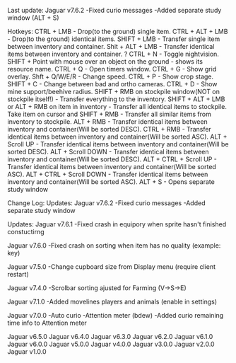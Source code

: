 Last update:
Jaguar v7.6.2
-Fixed curio messages
-Added separate study window (ALT + S)

Hotkeys:
CTRL + LMB - Drop(to the ground) single item.
CTRL + ALT + LMB - Drop(to the ground) identical items.
SHIFT + LMB - Transfer single item between inventory and container.
Shit + ALT + LMB - Transfer identical items between inventory and container. ?
CTRL + N - Toggle nightvision.
SHIFT + Point with mouse over an object on the ground - shows its resource name.
CTRL + Q - Open timers window.
CTRL + G - Show grid overlay.
Shft + Q/W/E/R - Change speed.
CTRL + P - Show crop stage.
SHIFT + C - Change between bad and ortho cameras.
CTRL + D - Show mine support/beehive radius.
SHIFT + RMB on stockpile window(NOT on stockpile itself!) - Transfer everything to the inventory.
SHIFT + ALT + LMB or ALT + RMB on item in inventory - Transfer all identical items to stockpile.
Take item on cursor and SHIFT + RMB - Transfer all similar items from inventory to stockpile.
ALT + RMB - Transfer identical items between inventory and container(Will be sorted DESC).
CTRL + RMB - Transfer identical items between inventory and container(Will be sorted ASC).
ALT + Scroll UP - Transfer identical items between inventory and container(Will be sorted DESC).
ALT + Scroll DOWN - Transfer identical items between inventory and container(Will be sorted DESC).
ALT + CTRL + Scroll UP - Transfer identical items between inventory and container(Will be sorted ASC).
ALT + CTRL + Scroll DOWN - Transfer identical items between inventory and container(Will be sorted ASC).
ALT + S - Opens separate study window

Change Log:
Updates:
Jaguar v7.6.2
-Fixed curio messages
-Added separate study window

Updates:
Jaguar v7.6.1
-Fixed crash in equipory when sprite hasn't finished constuctirng

Jaguar v7.6.0
-Fixed crash on sorting when item has no quality (example: key)

Jaguar v7.5.0
-Change cupboard size from Display menu (require client restart)

Jaguar v7.4.0
-Scrolbar sorting ajusted for Farming (V->S->E)

Jaguar v7.1.0
-Added movelines players and animals (enable in settings)

Jaguar v7.0.0
-Auto curio
-Attention meter (bdew)
-Added curio remaining time info to Attention meter


Jaguar v6.5.0
Jaguar v6.4.0
Jaguar v6.3.0
Jaguar v6.2.0
Jaguar v6.1.0
Jaguar v6.0.0
Jaguar v5.0.0
Jaguar v4.0.0
Jaguar v3.0.0
Jaguar v2.0.0
Jaguar v1.0.0